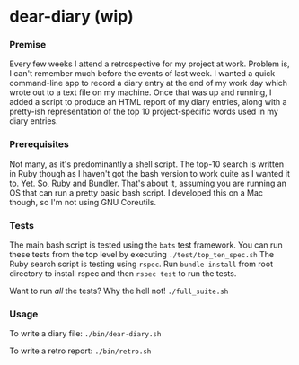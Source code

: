 # dear-diary (wip)

### Premise
Every few weeks I attend a retrospective for my project at work. Problem is, I can't remember much before the events of last week.
I wanted a quick command-line app to record a diary entry at the end of my work day which wrote out to a text file on my machine.
Once that was up and running, I added a script to produce an HTML report of my diary entries, along with a pretty-ish representation of the top 10 project-specific words used in my diary entries.

### Prerequisites
Not many, as it's predominantly a shell script. The top-10 search is written in Ruby though as I haven't got the bash version to work quite as I wanted it to. Yet.
So, Ruby and Bundler. That's about it, assuming you are running an OS that can run a pretty basic bash script. I developed this on a Mac though, so I'm not using GNU Coreutils.

### Tests
The main bash script is tested using the `bats` test framework. You can run these tests from the top level by executing `./test/top_ten_spec.sh`
The Ruby search script is testing using `rspec`. Run `bundle install` from root directory to install rspec and then `rspec test` to run the tests.

Want to run *all* the tests? Why the hell not! `./full_suite.sh`
### Usage
To write a diary file: `./bin/dear-diary.sh`

To write a retro report: `./bin/retro.sh`
